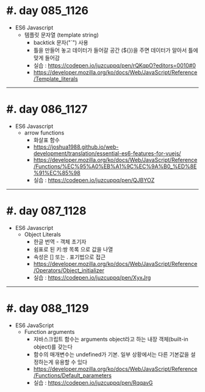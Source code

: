 #. day 085_1126
===============
*  ES6 Javascript  
    * 템플릿 문자열 (template string)
        * backtick 문자("\`\") 사용
        * 틀을 만들어 놓고 데이터가 들어갈 공간 (${})을 주면 데이터가 알아서 틀에 맞게 들어감
        * 실습 : https://codepen.io/juzcuppq/pen/rQKqpO?editors=0010#0
        * https://developer.mozilla.org/ko/docs/Web/JavaScript/Reference/Template_literals

---------------------------------
#. day 086_1127
===============
*  ES6 Javascript    
    * arrow functions
        * 화살표 함수
        * https://joshua1988.github.io/web-development/translation/essential-es6-features-for-vuejs/
        * https://developer.mozilla.org/ko/docs/Web/JavaScript/Reference/Functions/%EC%95%A0%EB%A1%9C%EC%9A%B0_%ED%8E%91%EC%85%98
        * 실습 : https://codepen.io/juzcuppq/pen/QJBYOZ

---------------------------------
#. day 087_1128
===============
*  ES6 Javascript
    * Object Literals
        * 한글 번역 - 객체 초기자
        * 쉼표로 된 키:쌍 목록 으로 값을 나열
        * 속성은 [] 또는 . 표기법으로 접근
        * https://developer.mozilla.org/ko/docs/Web/JavaScript/Reference/Operators/Object_initializer
        * 실습 : https://codepen.io/juzcuppq/pen/XyxJrg

---------------------------------
#. day 088_1129
===============
* ES6 JavaScript
    * Function arguments  
        * 자바스크립트 함수는 arguments object라고 하는 내장 객체(built-in object)를 갖는다
        * 함수의 매개변수는 undefined가 기본. 일부 상황에서는 다른 기본값을 설정하는게 유용할 수 있다
        * https://developer.mozilla.org/ko/docs/Web/JavaScript/Reference/Functions/Default_parameters
        * 실습 : https://codepen.io/juzcuppq/pen/RqqavG
